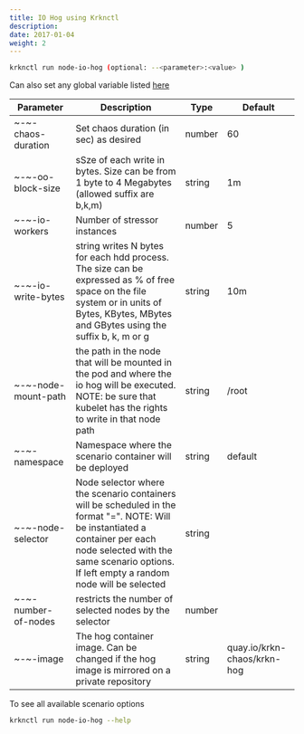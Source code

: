 ```yaml
---
title: IO Hog using Krknctl
description: 
date: 2017-01-04
weight: 2
---
```


```bash
krknctl run node-io-hog (optional: --<parameter>:<value> )
```


Can also set any global variable listed [here](../../all-scenario-env-krknctl.md )

| Parameter      | Description    | Type      |  Default | 
| ----------------------- | ----------------------    | ----------------  | ------------------------------------ |
~-~-chaos-duration|Set chaos duration (in sec) as desired | number | 60 | 
~-~-oo-block-size|sSze of each write in bytes. Size can be from 1 byte to 4 Megabytes (allowed suffix are b,k,m) | string | 1m | 
~-~-io-workers|Number of stressor instances | number | 5 | 
~-~-io-write-bytes|string writes N bytes for each hdd process. The size can be expressed as % of free space on the file system or in units of Bytes, KBytes, MBytes and GBytes using the suffix b, k, m or g | string | 10m | 
~-~-node-mount-path|the path in the node that will be mounted in the pod and where the io hog will be executed. NOTE: be sure that kubelet has the rights to write in that node path | string | /root | 
~-~-namespace|Namespace where the scenario container will be deployed | string | default | 
~-~-node-selector|Node selector where the scenario containers will be scheduled in the format "<selector>=<value>". NOTE:  Will be instantiated a container per each node selected with the same scenario options. If left empty a random node will be selected | string | 
~-~-number-of-nodes|restricts the number of selected nodes by the selector | number |
~-~-image|The hog container image. Can be changed if the hog image is mirrored on a private repository | string | quay.io/krkn-chaos/krkn-hog | 







To see all available scenario options 
```bash
krknctl run node-io-hog --help 
```